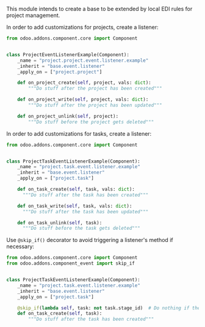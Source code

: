 This module intends to create a base to be extended by local EDI rules
for project management.

In order to add customizations for projects, create a listener:

```python
from odoo.addons.component.core import Component


class ProjectEventListenerExample(Component):
    _name = "project.project.event.listener.example"
    _inherit = "base.event.listener"
    _apply_on = ["project.project"]

    def on_project_create(self, project, vals: dict):
        """Do stuff after the project has been created"""

    def on_project_write(self, project, vals: dict):
        """Do stuff after the project has been updated"""

    def on_project_unlink(self, project):
        """Do stuff before the project gets deleted"""
```

In order to add customizations for tasks, create a listener:

```python
from odoo.addons.component.core import Component


class ProjectTaskEventListenerExample(Component):
    _name = "project.task.event.listener.example"
    _inherit = "base.event.listener"
    _apply_on = ["project.task"]

    def on_task_create(self, task, vals: dict):
      """Do stuff after the task has been created"""

    def on_task_write(self, task, vals: dict):
      """Do stuff after the task has been updated"""

    def on_task_unlink(self, task):
      """Do stuff before the task gets deleted"""
```

Use ``@skip_if()`` decorator to avoid triggering a listener's method if necessary:

```python
from odoo.addons.component.core import Component
from odoo.addons.component_event import skip_if


class ProjectTaskEventListenerExample(Component):
    _name = "project.task.event.listener.example"
    _inherit = "base.event.listener"
    _apply_on = ["project.task"]

    @skip_if(lambda self, task: not task.stage_id)  # Do nothing if the task has no stage
    def on_task_create(self, task):
        """Do stuff after the task has been created"""
```
